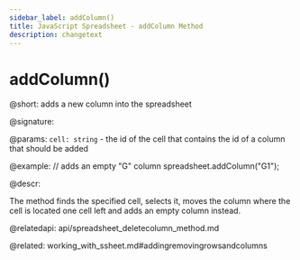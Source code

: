 ```yaml
---
sidebar_label: addColumn() 
title: JavaScript Spreadsheet - addColumn Method
description: changetext
---
```


# addColumn()

@short: adds a new column into the spreadsheet

@signature:

@params:
`cell: string` - the id of the cell that contains the id of a column that should be added

@example:
// adds an empty "G" column
spreadsheet.addColumn("G1");

@descr:

The method finds the specified cell, selects it, moves the column where the cell is located one cell left and adds an empty column instead.

@relatedapi:
api/spreadsheet_deletecolumn_method.md

@related:
working_with_ssheet.md#addingremovingrowsandcolumns
